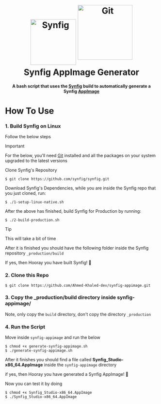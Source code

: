 <h1 align="center">
  <br>
    <img src="https://upload.wikimedia.org/wikipedia/commons/1/10/Synfig_logo.svg" alt="Synfig" width="150">
    <img src="https://avatars.githubusercontent.com/u/16617932?s=280&v=4" alt="Git" width="180" style="position:relative; bottom:17px;">
  <br>
  Synfig AppImage Generator
  <br>
</h1>

<h4 align="center">A bash script that uses the <a href="https://www.synfig.org/" target="_blank">Synfig</a>  build to automatically generate a Synfig <a href="https://appimage.org/" target="_blank">AppImage</a></h4>

# How To Use

### 1. Build Synfig on Linux

Follow the below steps

> [!IMPORTANT]
> For the below, you'll need <a href="https://git-scm.com/" target="_blank">Git</a> installed and all the packages on your system upgraded to the latest versions

Clone Synfig's Repository
```
$ git clone https://github.com/synfig/synfig.git
```

Download Synfig's Dependencies, while you are inside the Synfig repo that you just cloned, run:
```
$ ./1-setup-linux-native.sh
```

After the above has finished, build Synfig for Production by running:
```
$ ./2-build-production.sh
```

> [!TIP]
> This will take a bit of time

After it is finished you should have the following folder inside the Synfig repository ``_production/build``

If yes, then Hooray you have built Synfig! 🎉

### 2. Clone this Repo
```
$ git clone https://github.com/Ahmed-Khaled-dev/synfig-appimage.git
```

### 3. Copy the _production/build directory inside synfig-appimage/

Note, only copy the ``build`` directory, don't copy the directory ``_production``

### 4. Run the Script

Move inside ``synfig-appimage`` and run the below
```
$ chmod +x generate-synfig-appimage.sh
$ ./generate-synfig-appimage.sh
```

After it finishes you should find a file called **Synfig_Studio-x86_64.AppImage** inside the ``synfig-appimage`` directory

if yes, then Hooray you have generated a Synfig AppImage! 🎉

Now you can test it by doing

```
$ chmod +x Synfig_Studio-x86_64.AppImage
$ ./Synfig_Studio-x86_64.AppImage
```
